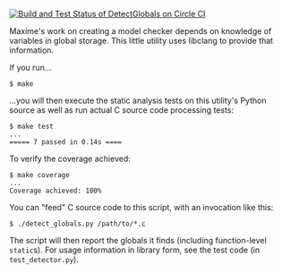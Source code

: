 [![Build and Test Status of DetectGlobals on Circle CI](https://circleci.com/gh/ttsiodras/DetectGlobals.svg?&style=shield)](https://circleci.com/gh/ttsiodras/DetectGlobals/tree/master)

Maxime's work on creating a model checker depends on knowledge of variables in
global storage. This little utility uses libclang to provide that information. 

If you run...

    $ make

...you will then execute the static analysis tests on this utility's Python source
as well as run actual C source code processing tests:

    $ make test
    ...
    ===== 7 passed in 0.14s ====

To verify the coverage achieved:

    $ make coverage
    ...
    Coverage achieved: 100%

You can "feed" C source code to this script, with an invocation like this:

    $ ./detect_globals.py /path/to/*.c

The script will then report the globals it finds (including function-level `static`s).
For usage information in library form, see the test code (in `test_detector.py`).
